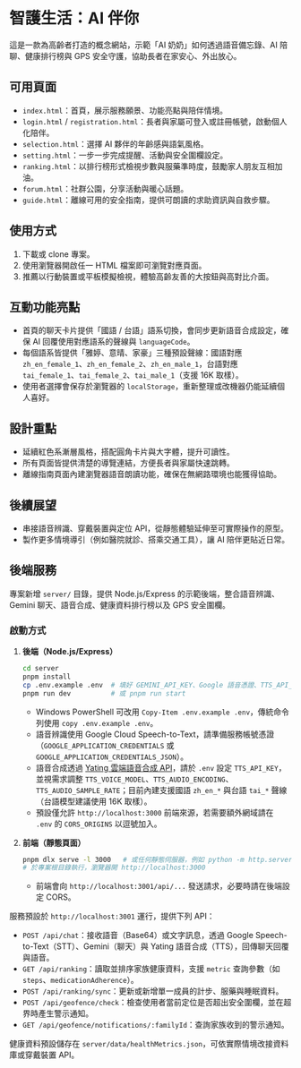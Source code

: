# 智護生活：AI 伴你

這是一款為高齡者打造的概念網站，示範「AI 奶奶」如何透過語音備忘錄、AI 陪聊、健康排行榜與 GPS 安全守護，協助長者在家安心、外出放心。

## 可用頁面

- `index.html`：首頁，展示服務願景、功能亮點與陪伴情境。
- `login.html` / `registration.html`：長者與家屬可登入或註冊帳號，啟動個人化陪伴。
- `selection.html`：選擇 AI 夥伴的年齡感與語氣風格。
- `setting.html`：一步一步完成提醒、活動與安全圍欄設定。
- `ranking.html`：以排行榜形式檢視步數與服藥準時度，鼓勵家人朋友互相加油。
- `forum.html`：社群公園，分享活動與暖心話題。
- `guide.html`：離線可用的安全指南，提供可朗讀的求助資訊與自救步驟。

## 使用方式

1. 下載或 clone 專案。
2. 使用瀏覽器開啟任一 HTML 檔案即可瀏覽對應頁面。
3. 推薦以行動裝置或平板模擬檢視，體驗高齡友善的大按鈕與高對比介面。

## 互動功能亮點

- 首頁的聊天卡片提供「國語 / 台語」語系切換，會同步更新語音合成設定，確保 AI 回覆使用對應語系的聲線與 `languageCode`。
- 每個語系皆提供「雅婷、意晴、家豪」三種預設聲線：國語對應 `zh_en_female_1`、`zh_en_female_2`、`zh_en_male_1`，台語對應 `tai_female_1`、`tai_female_2`、`tai_male_1`（支援 16K 取樣）。
- 使用者選擇會保存於瀏覽器的 `localStorage`，重新整理或改機器仍能延續個人喜好。

## 設計重點

- 延續紅色系漸層風格，搭配圓角卡片與大字體，提升可讀性。
- 所有頁面皆提供清楚的導覽連結，方便長者與家屬快速跳轉。
- 離線指南頁面內建瀏覽器語音朗讀功能，確保在無網路環境也能獲得協助。

## 後續展望

- 串接語音辨識、穿戴裝置與定位 API，從靜態體驗延伸至可實際操作的原型。
- 製作更多情境導引（例如醫院就診、搭乘交通工具），讓 AI 陪伴更貼近日常。



## 後端服務

專案新增 `server/` 目錄，提供 Node.js/Express 的示範後端，整合語音辨識、Gemini 聊天、語音合成、健康資料排行榜以及 GPS 安全圍欄。

### 啟動方式

1. **後端（Node.js/Express）**
   ```bash
   cd server
   pnpm install
   cp .env.example .env  # 填好 GEMINI_API_KEY、Google 語音憑證、TTS_API_KEY 等變數
   pnpm run dev          # 或 pnpm run start
   ```
   - Windows PowerShell 可改用 `Copy-Item .env.example .env`，傳統命令列使用 `copy .env.example .env`。
   - 語音辨識使用 Google Cloud Speech-to-Text，請準備服務帳號憑證（`GOOGLE_APPLICATION_CREDENTIALS` 或 `GOOGLE_APPLICATION_CREDENTIALS_JSON`）。
   - 語音合成透過 [Yating 雲端語音合成 API](https://tts.api.yating.tw)，請於 `.env` 設定 `TTS_API_KEY`，並視需求調整 `TTS_VOICE_MODEL`、`TTS_AUDIO_ENCODING`、`TTS_AUDIO_SAMPLE_RATE`；目前內建支援國語 `zh_en_*` 與台語 `tai_*` 聲線（台語模型建議使用 16K 取樣）。
   - 預設僅允許 `http://localhost:3000` 前端來源，若需要額外網域請在 `.env` 的 `CORS_ORIGINS` 以逗號加入。

2. **前端（靜態頁面）**
   ```bash
   pnpm dlx serve -l 3000   # 或任何靜態伺服器，例如 python -m http.server 3000
   # 於專案根目錄執行，瀏覽器開 http://localhost:3000
   ```
   - 前端會向 `http://localhost:3001/api/...` 發送請求，必要時請在後端設定 CORS。

服務預設於 `http://localhost:3001` 運行，提供下列 API：

- `POST /api/chat`：接收語音（Base64）或文字訊息，透過 Google Speech-to-Text（STT）、Gemini（聊天）與 Yating 語音合成（TTS），回傳聊天回覆與語音。
- `GET /api/ranking`：讀取並排序家族健康資料，支援 `metric` 查詢參數（如 `steps`、`medicationAdherence`）。
- `POST /api/ranking/sync`：更新或新增單一成員的計步、服藥與睡眠資料。
- `POST /api/geofence/check`：檢查使用者當前定位是否超出安全圍欄，並在超界時產生警示通知。
- `GET /api/geofence/notifications/:familyId`：查詢家族收到的警示通知。

健康資料預設儲存在 `server/data/healthMetrics.json`，可依實際情境改接資料庫或穿戴裝置 API。
